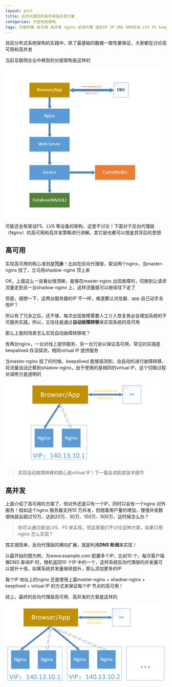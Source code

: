 ```yaml
---
layout: post
title: 反向代理层的高可用高并发方案
categories: 大型系统架构 
tags: 负载均衡 高可用 高并发 nginx 反向代理 虚拟IP IP DNS DNS轮询 LVS F5 keepalived HTTP web 架构 分布式 自动故障转移 冗余 ARP MAC VRRP 虚拟路由冗余协议 路由 
---
```


目前分布式系统架构的实践中，除了最基础的数据一致性要保证，大家都在讨论高可用和高并发

当前互联网企业中典型的分层架构是这样的

![](../media/image/2019-02-19/01.png)

可能还会有架设F5、LVS 等设备的架构，这里不讨论！下面对于反向代理层（Nginx）的高可用和高并发策略进行讲解。其它层也都可以借鉴其背后的思想

## 高可用

实现高可用的核心准则是**冗余**！比如在反向代理层，架设两个nginx，当master-nginx 挂了，立马用shadow-nginx 顶上来

OK，上面这么一说看似很清晰，能够在master-nginx 出现故障时，切换到让请求流量走到另一台shadow-nginx 上，这样流量就可以继续往下走了

但是，细想一下，这两台服务器的IP 不一样，难道要让浏览器、app 自己动手去改IP？

所以有了冗余之后，还不够，每次出现故障需要人工介入恢复势必会增加系统的不可服务实践。所以，又往往是通过**自动故障转移**来实现系统的高可用

那么上面的场景怎么实现自动故障转移呢？

有两台nginx，一台对线上提供服务，另一台冗余以保证高可用，常见的实践是keepalived 存活探测，相同virtual IP 提供服务

当master-nginx 挂了的时候，keepalived 能够探测到，会自动的进行故障转移，将流量自动迁移到shadow-nginx，由于使用的是相同的virtual IP，这个切换过程对调用方是透明的

![高可用](../media/image/2019-02-19/02.png)

>实现自动故障转移的核心是virtual IP！下一篇会讲到其技术细节

## 高并发

上面介绍了高可用的方案了，但对外还是只有一个IP，同时只会有一个nginx 对外服务！假如这个nginx 服务器支持10 万并发，但随着用户量的增加，慢慢并发数很快就会超过10万，达到20万、30万、100万、500万，这时候怎么办？

>你可以通过架设LVS、F5 来实现，但这里我们不讨论这种方案，如果只用nginx 怎么实现？

其实很简单，反向代理层的横向扩展，就是利用**DNS 轮询**来实现！

以最开始的图为例，为www.example.com 配置多个IP，比如10 个，每次客户端像DNS 查询IP 时，随机返回10 个IP 中的一个，这样系统反向代理层的并发量可以提升十倍，如果系统并发量继续提升，那么添加更多的IP

每个IP 地址上的nginx 还是使用上面master-nginx + shadow-nginx + keeplived + virtual IP 的方式来保证每个IP 节点的高可用！

综上，最终的反向代理层高可用、高并发的方案是这样的

![高并发](../media/image/2019-02-19/03.png)
